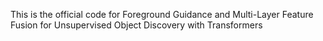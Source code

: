 This is the official code for Foreground Guidance and Multi-Layer Feature Fusion for Unsupervised Object Discovery with Transformers
